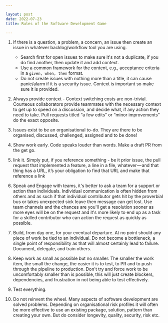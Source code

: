 ```yaml
---

layout: post
date: 2022-07-23
title: Rules of the Software Development Game

---
```



1. If there is a question, a problem, a concern, an issue then create an issue in whatever backlog/workflow tool you are using.
    - Search first for open issues to make sure it's not a duplicate, if you do find another, then update it and add context.
    - Use a common framework for the content, e.g., acceptance criteria in a `given, when, then` format.
    - Do not create issues with nothing more than a title, it can cause panic/alarm if it is a security issue. Context is important so make sure it is provided.

2. Always provide context - Context switching costs are non-trivial. Courteous collaborators provide teammates with the necessary context to get up to speed on a discussion, and decide what, if any action they need to take. Pull requests titled “a few edits” or “minor improvements” do the exact opposite.

3. Issues exist to be an organisational to-do. They are there to be organised, discussed, challenged, assigned and to be done!

4. Show work early. Code speaks louder than words. Make a draft PR from the get go.

5. link it. Simply put, if you reference something - be it prior issue, the pull request that implemented a feature, a line in a file, whatever — and that thing has a URL, it’s your obligation to find that URL and make that reference a link

6. Speak and Engage with teams, it's better to ask a team for a support or action than individuals. Individual communication is often hidden from others and as such if that individual contributor gets hit by the proverbial bus or takes unexpected sick leave then message can get lost. Use team channels and the chances are you'll get a resolution sooner as more eyes will be on the request and it's more likely to end up as a task for a skilled contributor who can action the request as quickly as possible.

7. Build, from day one, for your eventual departure. At no point should any piece of work be tied to an individual. Do not become a bottleneck, a single point of responsibility as that will almost certainly lead to failure. Document, delegate, and train others.

8. Keep work as small as possible but no smaller. The smaller the work item, the small the change, the easier it is to test, to PR and to push through the pipeline to production. Don't try and force work to be uncomfortably smaller than is possible, this will just create blockers, dependencies, and frustration in not being able to test effectively.

9. Test everything.

10. Do not reinvent the wheel. Many aspects of software development are solved problems. Depending on organisational risk profiles it will often be more effective to use an existing package, solution, pattern than creating your own. But do consider longevity, quality, security, risk etc.